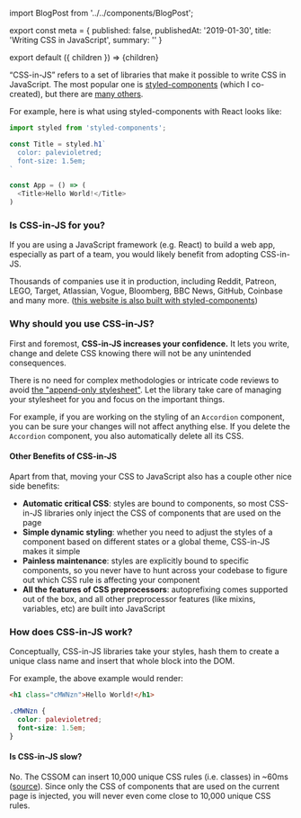 import BlogPost from '../../components/BlogPost';

export const meta = {
  published: false,
  publishedAt: '2019-01-30',
  title: 'Writing CSS in JavaScript',
  summary: ''
}

export default ({ children }) => <BlogPost meta={meta}>{children}</BlogPost>

“CSS-in-JS” refers to a set of libraries that make it possible to write CSS in JavaScript. The most popular one is [styled-components](https://styled-components.com) (which I co-created), but there are [many others](https://github.com/michelebertoli/css-in-js).

For example, here is what using styled-components with React looks like:

```js
import styled from 'styled-components';

const Title = styled.h1`
  color: palevioletred;
  font-size: 1.5em;
`

const App = () => (
  <Title>Hello World!</Title>
)
```

### Is CSS-in-JS for you?

If you are using a JavaScript framework (e.g. React) to build a web app, especially as part of a team, you would likely benefit from adopting CSS-in-JS.

Thousands of companies use it in production, including Reddit, Patreon, LEGO, Target, Atlassian, Vogue, Bloomberg, BBC News, GitHub, Coinbase and many more. ([this website is also built with styled-components](https://github.com/mxstbr/mxstbr.com))

### Why should you use CSS-in-JS?

First and foremost, **CSS-in-JS increases your confidence.** It lets you write, change and delete CSS knowing there will not be any unintended consequences.

There is no need for complex methodologies or intricate code reviews to avoid [the "append-only stylesheet"](https://css-tricks.com/oh-no-stylesheet-grows-grows-grows-append-stylesheet-problem/). Let the library take care of managing your stylesheet for you and focus on the important things.

For example, if you are working on the styling of an `Accordion` component, you can be sure your changes will not affect anything else. If you delete the `Accordion` component, you also automatically delete all its CSS.

#### Other Benefits of CSS-in-JS

Apart from that, moving your CSS to JavaScript also has a couple other nice side benefits:

- **Automatic critical CSS**: styles are bound to components, so most CSS-in-JS libraries only inject the CSS of components that are used on the page
- **Simple dynamic styling**: whether you need to adjust the styles of a component based on different states or a global theme, CSS-in-JS makes it simple
- **Painless maintenance**: styles are explicitly bound to specific components, so you never have to hunt across your codebase to figure out which CSS rule is affecting your component
- **All the features of CSS preprocessors**: autoprefixing comes supported out of the box, and all other preprocessor features (like mixins, variables, etc) are built into JavaScript

### How does CSS-in-JS work?

Conceptually, CSS-in-JS libraries take your styles, hash them to create a unique class name and insert that whole block into the DOM.

For example, the above example would render:

```html
<h1 class="cMWNzn">Hello World!</h1>
```

```css
.cMWNzn {
  color: palevioletred;
  font-size: 1.5em;
}
```

#### Is CSS-in-JS slow?

No. The CSSOM can insert 10,000 unique CSS rules (i.e. classes) in ~60ms ([source](https://twitter.com/threepointone/status/758095801558011904)). Since only the CSS of components that are used on the current page is injected, you will never even come close to 10,000 unique CSS rules.
